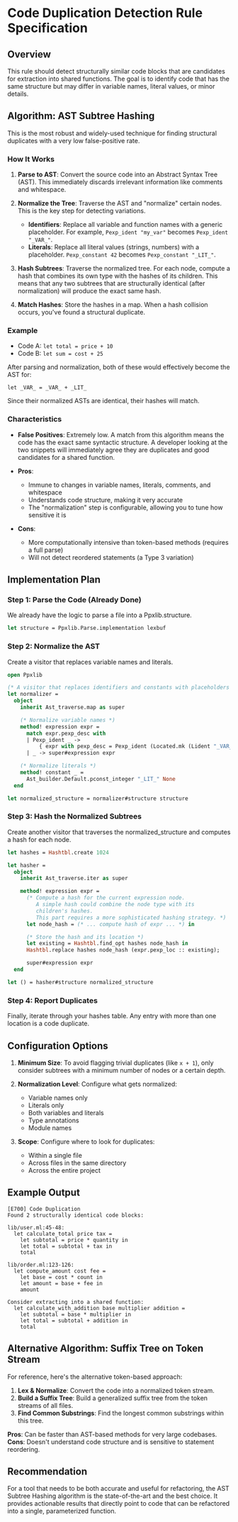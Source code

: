 # Code Duplication Detection Rule Specification

## Overview

This rule should detect structurally similar code blocks that are candidates for extraction into shared functions. The goal is to identify code that has the same structure but may differ in variable names, literal values, or minor details.

## Algorithm: AST Subtree Hashing

This is the most robust and widely-used technique for finding structural duplicates with a very low false-positive rate.

### How It Works

1. **Parse to AST**: Convert the source code into an Abstract Syntax Tree (AST). This immediately discards irrelevant information like comments and whitespace.

2. **Normalize the Tree**: Traverse the AST and "normalize" certain nodes. This is the key step for detecting variations.
   - **Identifiers**: Replace all variable and function names with a generic placeholder. For example, `Pexp_ident "my_var"` becomes `Pexp_ident "_VAR_"`.
   - **Literals**: Replace all literal values (strings, numbers) with a placeholder. `Pexp_constant 42` becomes `Pexp_constant "_LIT_"`.

3. **Hash Subtrees**: Traverse the normalized tree. For each node, compute a hash that combines its own type with the hashes of its children. This means that any two subtrees that are structurally identical (after normalization) will produce the exact same hash.

4. **Match Hashes**: Store the hashes in a map. When a hash collision occurs, you've found a structural duplicate.

### Example

- Code A: `let total = price + 10`
- Code B: `let sum = cost + 25`

After parsing and normalization, both of these would effectively become the AST for:
```
let _VAR_ = _VAR_ + _LIT_
```

Since their normalized ASTs are identical, their hashes will match.

### Characteristics

- **False Positives**: Extremely low. A match from this algorithm means the code has the exact same syntactic structure. A developer looking at the two snippets will immediately agree they are duplicates and good candidates for a shared function.

- **Pros**:
  - Immune to changes in variable names, literals, comments, and whitespace
  - Understands code structure, making it very accurate
  - The "normalization" step is configurable, allowing you to tune how sensitive it is

- **Cons**:
  - More computationally intensive than token-based methods (requires a full parse)
  - Will not detect reordered statements (a Type 3 variation)

## Implementation Plan

### Step 1: Parse the Code (Already Done)
We already have the logic to parse a file into a Ppxlib.structure.

```ocaml
let structure = Ppxlib.Parse.implementation lexbuf
```

### Step 2: Normalize the AST
Create a visitor that replaces variable names and literals.

```ocaml
open Ppxlib

(* A visitor that replaces identifiers and constants with placeholders *)
let normalizer =
  object
    inherit Ast_traverse.map as super

    (* Normalize variable names *)
    method! expression expr =
      match expr.pexp_desc with
      | Pexp_ident _ -> 
          { expr with pexp_desc = Pexp_ident (Located.mk (Lident "_VAR_")) }
      | _ -> super#expression expr

    (* Normalize literals *)
    method! constant _ =
      Ast_builder.Default.pconst_integer "_LIT_" None
  end

let normalized_structure = normalizer#structure structure
```

### Step 3: Hash the Normalized Subtrees
Create another visitor that traverses the normalized_structure and computes a hash for each node.

```ocaml
let hashes = Hashtbl.create 1024

let hasher =
  object
    inherit Ast_traverse.iter as super

    method! expression expr =
      (* Compute a hash for the current expression node.
         A simple hash could combine the node type with its 
         children's hashes.
         This part requires a more sophisticated hashing strategy. *)
      let node_hash = (* ... compute hash of expr ... *) in

      (* Store the hash and its location *)
      let existing = Hashtbl.find_opt hashes node_hash in
      Hashtbl.replace hashes node_hash (expr.pexp_loc :: existing);

      super#expression expr
  end

let () = hasher#structure normalized_structure
```

### Step 4: Report Duplicates
Finally, iterate through your hashes table. Any entry with more than one location is a code duplicate.

## Configuration Options

1. **Minimum Size**: To avoid flagging trivial duplicates (like `x + 1`), only consider subtrees with a minimum number of nodes or a certain depth.

2. **Normalization Level**: Configure what gets normalized:
   - Variable names only
   - Literals only
   - Both variables and literals
   - Type annotations
   - Module names

3. **Scope**: Configure where to look for duplicates:
   - Within a single file
   - Across files in the same directory
   - Across the entire project

## Example Output

```
[E700] Code Duplication
Found 2 structurally identical code blocks:

lib/user.ml:45-48:
  let calculate_total price tax =
    let subtotal = price * quantity in
    let total = subtotal + tax in
    total

lib/order.ml:123-126:
  let compute_amount cost fee =
    let base = cost * count in
    let amount = base + fee in
    amount

Consider extracting into a shared function:
  let calculate_with_addition base multiplier addition =
    let subtotal = base * multiplier in
    let total = subtotal + addition in
    total
```

## Alternative Algorithm: Suffix Tree on Token Stream

For reference, here's the alternative token-based approach:

1. **Lex & Normalize**: Convert the code into a normalized token stream.
2. **Build a Suffix Tree**: Build a generalized suffix tree from the token streams of all files.
3. **Find Common Substrings**: Find the longest common substrings within this tree.

**Pros**: Can be faster than AST-based methods for very large codebases.
**Cons**: Doesn't understand code structure and is sensitive to statement reordering.

## Recommendation

For a tool that needs to be both accurate and useful for refactoring, the AST Subtree Hashing algorithm is the state-of-the-art and the best choice. It provides actionable results that directly point to code that can be refactored into a single, parameterized function.